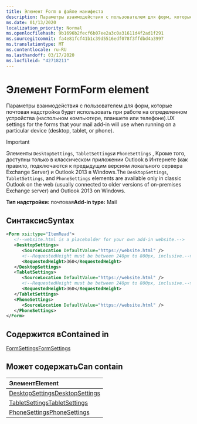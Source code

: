 ```yaml
---
title: Элемент Form в файле манифеста
description: Параметры взаимодействия с пользователем для форм, которые почтовая надстройка будет использовать при работе на определенном устройства (настольном компьютере, планшете или телефоне).
ms.date: 01/13/2020
localization_priority: Normal
ms.openlocfilehash: 9b1696b2fecf6b07ee2a3c0a31611d4f2ad1f291
ms.sourcegitcommit: fa4e81fcf41b1c39d5516edf078f3ffdbd4a3997
ms.translationtype: MT
ms.contentlocale: ru-RU
ms.lasthandoff: 03/17/2020
ms.locfileid: "42718211"
---
```

# <a name="form-element"></a><span data-ttu-id="aa331-103">Элемент Form</span><span class="sxs-lookup"><span data-stu-id="aa331-103">Form element</span></span>

<span data-ttu-id="aa331-104">Параметры взаимодействия с пользователем для форм, которые почтовая надстройка будет использовать при работе на определенном устройства (настольном компьютере, планшете или телефоне).</span><span class="sxs-lookup"><span data-stu-id="aa331-104">UX settings for the forms that your mail add-in will use when running on a particular device (desktop, tablet, or phone).</span></span>

> [!IMPORTANT]
> <span data-ttu-id="aa331-105">Элементы `DesktopSettings`, `TabletSettings`и `PhoneSettings` , Кроме того, доступны только в классическом приложении Outlook в Интернете (как правило, подключаются к предыдущим версиям локального сервера Exchange Server) и Outlook 2013 в Windows.</span><span class="sxs-lookup"><span data-stu-id="aa331-105">The `DesktopSettings`, `TabletSettings`, and `PhoneSettings` elements are available only in classic Outlook on the web (usually connected to older versions of on-premises Exchange server) and Outlook 2013 on Windows.</span></span>

<span data-ttu-id="aa331-106">**Тип надстройки:** почтовая</span><span class="sxs-lookup"><span data-stu-id="aa331-106">**Add-in type:** Mail</span></span>

## <a name="syntax"></a><span data-ttu-id="aa331-107">Синтаксис</span><span class="sxs-lookup"><span data-stu-id="aa331-107">Syntax</span></span>

```XML
<Form xsi:type="ItemRead">
   <!--website.html is a placeholder for your own add-in website.-->
   <DesktopSettings>
      <SourceLocation DefaultValue="https://website.html" />
      <!--RequestedHeight must be between 240px to 800px, inclusive.-->
      <RequestedHeight>360</RequestedHeight>
   </DesktopSettings>
   <TabletSettings>
      <SourceLocation DefaultValue="https://website.html" />
      <!--RequestedHeight must be between 240px to 800px, inclusive.-->
      <RequestedHeight>360</RequestedHeight>
   </TabletSettings>
   <PhoneSettings>
      <SourceLocation DefaultValue="https://website.html" />
   </PhoneSettings>
</Form>
```

## <a name="contained-in"></a><span data-ttu-id="aa331-108">Содержится в</span><span class="sxs-lookup"><span data-stu-id="aa331-108">Contained in</span></span>

[<span data-ttu-id="aa331-109">FormSettings</span><span class="sxs-lookup"><span data-stu-id="aa331-109">FormSettings</span></span>](formsettings.md)


## <a name="can-contain"></a><span data-ttu-id="aa331-110">Может содержать</span><span class="sxs-lookup"><span data-stu-id="aa331-110">Can contain</span></span>

|<span data-ttu-id="aa331-111">**Элемент**</span><span class="sxs-lookup"><span data-stu-id="aa331-111">**Element**</span></span>|
|:-----|
|[<span data-ttu-id="aa331-112">DesktopSettings</span><span class="sxs-lookup"><span data-stu-id="aa331-112">DesktopSettings</span></span>](desktopsettings.md)|
|[<span data-ttu-id="aa331-113">TabletSettings</span><span class="sxs-lookup"><span data-stu-id="aa331-113">TabletSettings</span></span>](tabletsettings.md)|
|[<span data-ttu-id="aa331-114">PhoneSettings</span><span class="sxs-lookup"><span data-stu-id="aa331-114">PhoneSettings</span></span>](phonesettings.md)|
